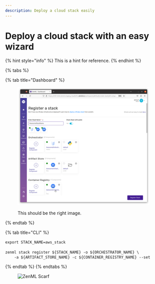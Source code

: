 ```yaml
---
description: Deploy a cloud stack easily
---
```


# Deploy a cloud stack with an easy wizard

{% hint style="info" %}
This is a hint for reference.
{% endhint %}

{% tabs %}

{% tab title="Dashboard" %}
<figure><img src="../../.gitbook/assets/Create_Stack.png" alt=""><figcaption><p>This should be the right image.</p></figcaption></figure>
{% endtab %}

{% tab title="CLI" %}

```shell
export STACK_NAME=aws_stack

zenml stack register ${STACK_NAME} -o ${ORCHESTRATOR_NAME} \
    -a ${ARTIFACT_STORE_NAME} -c ${CONTAINER_REGISTRY_NAME} --set
```

{% endtab %}
{% endtabs %}

<figure><img src="https://static.scarf.sh/a.png?x-pxid=f0b4f458-0a54-4fcd-aa95-d5ee424815bc" alt="ZenML Scarf"><figcaption></figcaption></figure>
